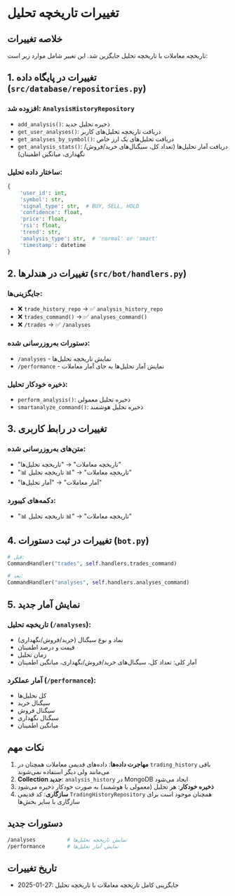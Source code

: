 # تغییرات تاریخچه تحلیل

## خلاصه تغییرات
تاریخچه معاملات با تاریخچه تحلیل جایگزین شد. این تغییر شامل موارد زیر است:

## 1. تغییرات در پایگاه داده (`src/database/repositories.py`)

### افزوده شد: `AnalysisHistoryRepository`
- `add_analysis()`: ذخیره تحلیل جدید
- `get_user_analyses()`: دریافت تاریخچه تحلیل‌های کاربر
- `get_analyses_by_symbol()`: دریافت تحلیل‌های یک ارز خاص
- `get_analysis_stats()`: دریافت آمار تحلیل‌ها (تعداد کل، سیگنال‌های خرید/فروش/نگهداری، میانگین اطمینان)

### ساختار داده تحلیل:
```python
{
    'user_id': int,
    'symbol': str,
    'signal_type': str,  # BUY, SELL, HOLD
    'confidence': float,
    'price': float,
    'rsi': float,
    'trend': str,
    'analysis_type': str,  # 'normal' or 'smart'
    'timestamp': datetime
}
```

## 2. تغییرات در هندلرها (`src/bot/handlers.py`)

### جایگزینی‌ها:
- ❌ `trade_history_repo` → ✅ `analysis_history_repo`
- ❌ `trades_command()` → ✅ `analyses_command()`
- ❌ `/trades` → ✅ `/analyses`

### دستورات به‌روزرسانی شده:
- `/analyses` - نمایش تاریخچه تحلیل‌ها
- `/performance` - نمایش آمار تحلیل‌ها به جای آمار معاملات

### ذخیره خودکار تحلیل:
- `perform_analysis()`: ذخیره تحلیل معمولی
- `smartanalyze_command()`: ذخیره تحلیل هوشمند

## 3. تغییرات در رابط کاربری

### متن‌های به‌روزرسانی شده:
- "تاریخچه معاملات" → "تاریخچه تحلیل‌ها"
- "📊 تاریخچه معاملات" → "📊 تاریخچه تحلیل"
- "آمار معاملات" → "آمار تحلیل‌ها"

### دکمه‌های کیبورد:
- "📊 تاریخچه معاملات" → "📊 تاریخچه تحلیل"

## 4. تغییرات در ثبت دستورات (`bot.py`)

```python
# قبل:
CommandHandler("trades", self.handlers.trades_command)

# بعد:
CommandHandler("analyses", self.handlers.analyses_command)
```

## 5. نمایش آمار جدید

### تاریخچه تحلیل (`/analyses`):
- نماد و نوع سیگنال (خرید/فروش/نگهداری)
- قیمت و درصد اطمینان
- زمان تحلیل
- آمار کلی: تعداد کل، سیگنال‌های خرید/فروش/نگهداری، میانگین اطمینان

### آمار عملکرد (`/performance`):
- کل تحلیل‌ها
- سیگنال خرید
- سیگنال فروش
- سیگنال نگهداری
- میانگین اطمینان

## نکات مهم

1. **مهاجرت داده‌ها**: داده‌های قدیمی معاملات همچنان در `trading_history` باقی می‌مانند ولی دیگر استفاده نمی‌شوند
2. **Collection جدید**: `analysis_history` در MongoDB ایجاد می‌شود
3. **ذخیره خودکار**: هر تحلیل (معمولی یا هوشمند) به صورت خودکار ذخیره می‌شود
4. **سازگاری**: کد قدیمی `TradingHistoryRepository` همچنان موجود است برای سازگاری با سایر بخش‌ها

## دستورات جدید

```bash
/analyses          # نمایش تاریخچه تحلیل‌ها
/performance       # نمایش آمار تحلیل‌ها
```

## تاریخ تغییرات
- 2025-01-27: جایگزینی کامل تاریخچه معاملات با تاریخچه تحلیل
